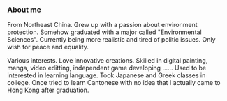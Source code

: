 ### About me

From Northeast China. Grew up with a passion about environment protection. Somehow graduated with a major called "Environmental Sciences". Currently being more realistic and tired of politic issues. Only wish for peace and equality. 

Various interests. Love innovative creations. Skilled in digital painting, manga, video editting, independent game developing ...... Used to be interested in learning language. Took Japanese and Greek classes in college. Once tried to learn Cantonese with no idea that I actually came to Hong Kong after graduation.  
